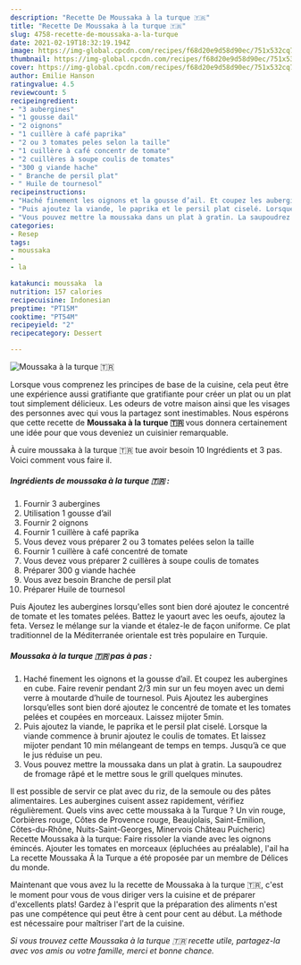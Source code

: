 ```yaml
---
description: "Recette De Moussaka à la turque 🇹🇷"
title: "Recette De Moussaka à la turque 🇹🇷"
slug: 4758-recette-de-moussaka-a-la-turque
date: 2021-02-19T18:32:19.194Z
image: https://img-global.cpcdn.com/recipes/f68d20e9d58d90ec/751x532cq70/moussaka-a-la-turque-🇹🇷-photo-principale-de-la-recette.jpg
thumbnail: https://img-global.cpcdn.com/recipes/f68d20e9d58d90ec/751x532cq70/moussaka-a-la-turque-🇹🇷-photo-principale-de-la-recette.jpg
cover: https://img-global.cpcdn.com/recipes/f68d20e9d58d90ec/751x532cq70/moussaka-a-la-turque-🇹🇷-photo-principale-de-la-recette.jpg
author: Emilie Hanson
ratingvalue: 4.5
reviewcount: 5
recipeingredient:
- "3 aubergines"
- "1 gousse dail"
- "2 oignons"
- "1 cuillère à café paprika"
- "2 ou 3 tomates peles selon la taille"
- "1 cuillère à café concentr de tomate"
- "2 cuillères à soupe coulis de tomates"
- "300 g viande hache"
- " Branche de persil plat"
- " Huile de tournesol"
recipeinstructions:
- "Haché finement les oignons et la gousse d’ail. Et coupez les aubergines en cube. Faire revenir pendant 2/3 min sur un feu moyen avec un demi verre à moutarde d’huile de tournesol. Puis Ajoutez les aubergines lorsqu’elles sont bien doré ajoutez le concentré de tomate et les tomates pelées et coupées en morceaux. Laissez mijoter 5min."
- "Puis ajoutez la viande, le paprika et le persil plat ciselé. Lorsque la viande commence à brunir ajoutez le coulis de tomates. Et laissez mijoter pendant 10 min mélangeant de temps en temps. Jusqu’à ce que le jus réduise un peu."
- "Vous pouvez mettre la moussaka dans un plat à gratin. La saupoudrez de fromage râpé et le mettre sous le grill quelques minutes."
categories:
- Resep
tags:
- moussaka
- 
- la

katakunci: moussaka  la 
nutrition: 157 calories
recipecuisine: Indonesian
preptime: "PT15M"
cooktime: "PT54M"
recipeyield: "2"
recipecategory: Dessert

---
```



![Moussaka à la turque 🇹🇷](https://img-global.cpcdn.com/recipes/f68d20e9d58d90ec/751x532cq70/moussaka-a-la-turque-🇹🇷-photo-principale-de-la-recette.jpg)

Lorsque vous comprenez les principes de base de la cuisine, cela peut être une expérience aussi gratifiante que gratifiante pour créer un plat ou un plat tout simplement délicieux. Les odeurs de votre maison ainsi que les visages des personnes avec qui vous la partagez sont inestimables. Nous espérons que cette recette de <strong> Moussaka à la turque 🇹🇷 </strong> vous donnera certainement une idée pour que vous deveniez un cuisinier remarquable.

<!--inarticleads1-->

À cuire moussaka à la turque 🇹🇷 tue avoir besoin 10 Ingrédients et 3 pas. Voici comment vous faire il.

##### Ingrédients de moussaka à la turque 🇹🇷 :

1. Fournir 3 aubergines
1. Utilisation 1 gousse d’ail
1. Fournir 2 oignons
1. Fournir 1 cuillère à café paprika
1. Vous devez vous préparer 2 ou 3 tomates pelées selon la taille
1. Fournir 1 cuillère à café concentré de tomate
1. Vous devez vous préparer 2 cuillères à soupe coulis de tomates
1. Préparer 300 g viande hachée
1. Vous avez besoin  Branche de persil plat
1. Préparer  Huile de tournesol


Puis Ajoutez les aubergines lorsqu&#39;elles sont bien doré ajoutez le concentré de tomate et les tomates pelées. Battez le yaourt avec les oeufs, ajoutez la feta. Versez le mélange sur la viande et étalez-le de façon uniforme. Ce plat traditionnel de la Méditerranée orientale est très populaire en Turquie. 

<!--inarticleads2-->

##### Moussaka à la turque 🇹🇷 pas à pas :

1. Haché finement les oignons et la gousse d’ail. Et coupez les aubergines en cube. Faire revenir pendant 2/3 min sur un feu moyen avec un demi verre à moutarde d’huile de tournesol. Puis Ajoutez les aubergines lorsqu’elles sont bien doré ajoutez le concentré de tomate et les tomates pelées et coupées en morceaux. Laissez mijoter 5min.
1. Puis ajoutez la viande, le paprika et le persil plat ciselé. Lorsque la viande commence à brunir ajoutez le coulis de tomates. Et laissez mijoter pendant 10 min mélangeant de temps en temps. Jusqu’à ce que le jus réduise un peu.
1. Vous pouvez mettre la moussaka dans un plat à gratin. La saupoudrez de fromage râpé et le mettre sous le grill quelques minutes.


Il est possible de servir ce plat avec du riz, de la semoule ou des pâtes alimentaires. Les aubergines cuisent assez rapidement, vérifiez régulièrement. Quels vins avec cette moussaka à la Turque ? Un vin rouge, Corbières rouge, Côtes de Provence rouge, Beaujolais, Saint-Emilion, Côtes-du-Rhône, Nuits-Saint-Georges, Minervois Château Puicheric) Recette Moussaka à la turque: Faire rissoler la viande avec les oignons émincés. Ajouter les tomates en morceaux (épluchées au préalable), l&#39;ail ha La recette Moussaka Ã la Turque a été proposée par un membre de Délices du monde. 

<!--inarticleads1-->

<p>
Maintenant que vous avez lu la recette de Moussaka à la turque 🇹🇷, c'est le moment pour vous de vous diriger vers la cuisine et de préparer d'excellents plats! Gardez à l'esprit que la préparation des aliments n'est pas une compétence qui peut être à cent pour cent au début. La méthode est nécessaire pour maîtriser l'art de la cuisine.
</p>

<p>
<i>Si vous trouvez cette Moussaka à la turque 🇹🇷 recette utile, partagez-la avec vos amis ou votre famille, merci et bonne chance.</i>
</p>
